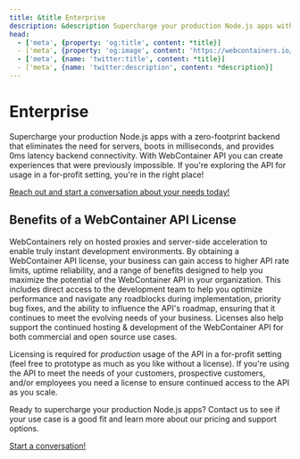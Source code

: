 ```yaml
---
title: &title Enterprise
description: &description Supercharge your production Node.js apps with a zero-footprint backend that eliminates the need for servers, boots in milliseconds, and provides 0ms latency backend connectivity. With WebContainer API you can create experiences that were previously impossible for your customers, employees and partners.
head:
  - ['meta', {property: 'og:title', content: *title}]
  - ['meta', {property: 'og:image', content: 'https://webcontainers.io/img/og/commercial_usage.png'}]
  - ['meta', {name: 'twitter:title', content: *title}]
  - ['meta', {name: 'twitter:description', content: *description}]
---
```

# Enterprise

Supercharge your production Node.js apps with a zero-footprint backend that eliminates the need for servers, boots in milliseconds, and provides 0ms latency backend connectivity. With WebContainer API you can create experiences that were previously impossible. If you're exploring the API for usage in a for-profit setting, you're in the right place!

[Reach out and start a conversation about your needs today!](https://docs.google.com/forms/d/e/1FAIpQLSertiZLl-za0ZHxsWbd2IrISVft2OpPglykEHpEllPSfnZIUg/viewform)

## Benefits of a WebContainer API License 

WebContainers rely on hosted proxies and server-side acceleration to enable truly instant development environments. By obtaining a WebContainer API license, your business can gain access to higher API rate limits, uptime reliability, and a range of benefits designed to help you maximize the potential of the WebContainer API in your organization. This includes direct access to the development team to help you optimize performance and navigate any roadblocks during implementation, priority bug fixes, and the ability to influence the API's roadmap, ensuring that it continues to meet the evolving needs of your business. Licenses also help support the continued hosting & development of the WebContainer API for both commercial and open source use cases.

Licensing is required for *production* usage of the API in a for-profit setting (feel free to prototype as much as you like without a license).  If you're using the API to meet the needs of your customers, prospective customers, and/or employees you need a license to ensure continued access to the API as you scale.

Ready to supercharge your production Node.js apps? Contact us to see if your use case is a good fit and learn more about our pricing and support options.

[Start a conversation!](https://docs.google.com/forms/d/e/1FAIpQLSertiZLl-za0ZHxsWbd2IrISVft2OpPglykEHpEllPSfnZIUg/viewform)
